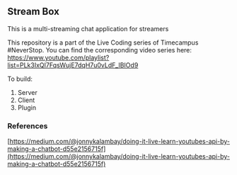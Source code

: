 ## Stream Box

This is a multi-streaming chat application for streamers

This repository is a part of the Live Coding series of Timecampus #NeverStop. You can find the corresponding video series here: https://www.youtube.com/playlist?list=PLk3IxQI7FqsWujE7dqH7u0vLdF_IBIOd9

To build:

1. Server
2. Client
3. Plugin

### References

[https://medium.com/@jonnykalambay/doing-it-live-learn-youtubes-api-by-making-a-chatbot-d55e2156715f](https://medium.com/@jonnykalambay/doing-it-live-learn-youtubes-api-by-making-a-chatbot-d55e2156715f)
